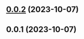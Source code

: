 

## [0.0.2](https://github.com/FE-CodeGenius/codegenius-depcheck-plugin/compare/0.0.1...0.0.2) (2023-10-07)

## 0.0.1 (2023-10-07)